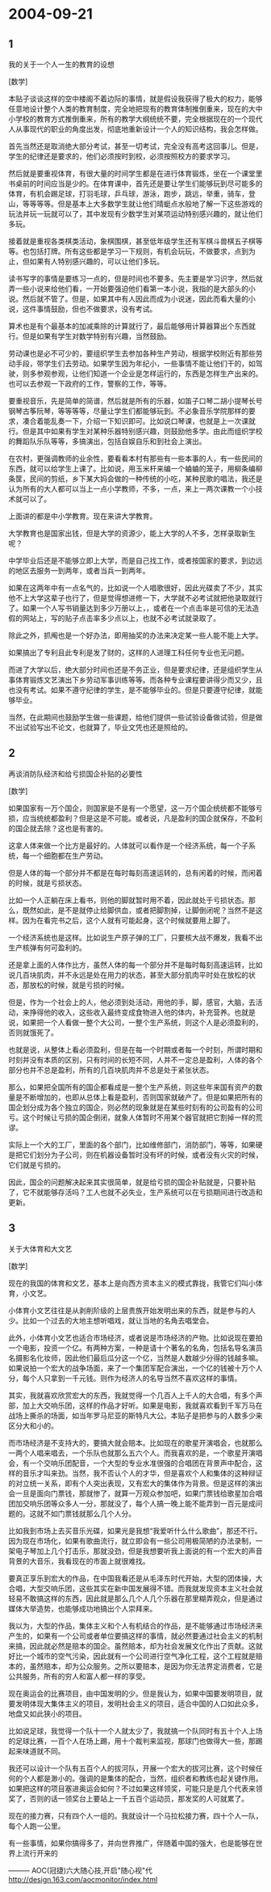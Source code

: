 # 2004-09-21

## 1

我的关于一个人一生的教育的设想 

[数学]

本贴子谈谈这样的空中楼阁不着边际的事情，就是假设我获得了极大的权力，能够任意地设计整个人类的教育制度，完全地把现有的教育体制推倒重来，现在的大中小学校的教育方式推倒重来，所有的教学大纲统统不要，完全根据现在的一个现代人从事现代的职业的角度出发，彻底地重新设计一个人的知识结构，我会怎样做。 

首先当然还是取消绝大部分考试，甚至一切考试，完全没有高考这回事儿。但是，学生的纪律还是要求的，他们必须按时到校，必须按照校方的要求学习。 

然后就是要重视体育，有很大量的时间学生都是在进行体育锻炼，坐在一个课堂里书桌前的时间应当是少的。在体育课中，首先还是要让学生们能够玩到尽可能多的体育，有机会踢足球，打羽毛球，乒乓球，游泳，跑步，跳远，举重，骑车，登山，等等等等。但是基本上大多数学生就让他们晴蜓点水般地了解一下这些游戏的玩法并玩一玩就可以了，其中发现有少数学生对某项运动特别感兴趣的，就让他们多玩。 

接着就是重视各类棋类活动，象棋围棋，甚至低年级学生还有军棋斗兽棋五子棋等等。也包括打牌。所有这些都是学习一下规则，有机会玩玩，不做要求，点到为止，但如果有人特别感兴趣的，可以让他们多玩。 

读书写字的事情是要练习一点的，但是时间也不要多。先主要是学习识字，然后就弄一些小说来给他们看，一开始要强迫他们看第一本小说，我指的是大部头的小说。然后就不管了。但是，如果其中有人因此而成为小说迷，因此而看大量的小说，这件事情鼓励，但也不做要求，没有考试。 

算术也是有个最基本的加减乘除的计算就行了，最后能够用计算器算出个东西就行。但是如果有学生对数学特别有兴趣，当然鼓励。 

劳动课也是必不可少的，要组织学生去参加各种生产劳动，根据学校附近有那些劳动手段，带学生们去劳动。如果学生因为年纪小，一些事情不能让他们干的，如驾驶，则多参观参观，让他们知道一个企业是怎样运行的，东西是怎样生产出来的。也可以去参观一下政府的工作，警察的工作，等等。 

要重视音乐，先是简单的简谱，然后就是所有的乐器，如笛子口琴二胡小提琴长号钢琴古筝阮琴，等等等等，尽量让学生们都能够玩到。不必象音乐学院那样的要求，凑合着能乱奏一下，介绍一下知识即可。比如说口琴课，也就是上一次课就行。但是其中如果有学生对某种乐器特别感兴趣，则鼓励他多学。由此而组织学校的舞蹈队乐队等等，多搞演出，包括自娱自乐和到社会上演出。 

在农村，更强调教师的业余性，要看看本村有那些有一些本事的人，有一些民间的东西，就可以给学生上课了。比如说，用玉米杆来编一个蛐蛐的笼子，用柳条编柳条筐，民间的剪纸，乡下某大妈会做的一种传统的小吃，某种民歌的唱法，我还是认为所有的大人都可以当上一点小学教师，不多，一点，来上一两次课教一个小技术就可以了。 

上面讲的都是中小学教育。现在来讲大学教育。 

大学教育也是国家出钱，但是大学的资源少，能上大学的人不多，怎样录取新生呢？ 

中学毕业后还是不能够立即上大学，而是自己找工作，或者按国家的要求，到边远的地区去服务一到两年，或者当兵一到两年。 

如果在这两年中有一点名气的，比如说一个人唱歌很好，因此光碟卖了不少，其实他不上大学这辈子也行了，但是觉得想进修一下，大学就不必考试就把他录取就行了。如果一个人写书销量达到多少万册以上，，或者在一个点击率是可信的无法造假的网站上，写的贴子点击率多少点以上，也就不必考试就录取了。 

除此之外，抓阄也是一个好办法，即用抽奖的办法来决定某一些人能不能上大学。 

如果搞出了专利且此专利是发了财的，这样的人进理工科任何专业也无问题。 

而进了大学以后，绝大部分时间也还是不务正业，但是要求纪律，还是组织学生从事体育锻炼文艺演出下乡劳动军事训练等等。而各种专业课程要讲得少而又少，且也没有考试。如果不遵守纪律的学生，是不能够毕业的。但是只要遵守纪律，就能够毕业。 

当然，在此期间也鼓励学生做一些课题，给他们提供一些试验设备做试验，但是做不出试验写出不论文，也就算了，毕业文凭也还是照给的。

## 2

再谈消防队经济和给亏损国企补贴的必要性 

[数学]

如果国家有一万个国企，则国家是不是有一个愿望，这一万个国企统统都不能够亏损，应当统统都盈利？但是这是不可能。或者说，凡是盈利的国企就保存，不盈利的国企就去除？这也是有害的。 

这拿人体来做一个比方是最好的。人体就可以看作是一个经济系统，每一个子系统，每一个细胞都在生产劳动。 

但是人体的每一个部分并不都是在每时每刻高速运转的，总有闲着的时候，而闲着的时候，就是亏损状态。 

比如一个人正躺在床上看书，则他的脚就暂时用不着，因此就处于亏损状态。那么，既然如此，是不是就停止给脚供血，或者把脚割掉，让脚倒闭呢？当然不是这样。因为在看完书之后，这个人就有可能起身，这个时候就要用上脚了。 

一个经济系统也是这样。比如说生产原子弹的工厂，只要核大战不爆发，我看不出生产核弹有何可盈利的。 

还是拿上面的人体作比方，虽然人体的每一个部分并不是每时每刻高速运转，比如说几百块肌肉，并不永远是处在用力的状态，甚至大部分肌肉平时处在放松的状态，那放松的时候，就是亏损的时候。 

但是，作为一个社会上的人，他必须到处活动，用他的手，脚，感官，大脑，去活动，来挣得他的收入，这些收入最终变成食物进入他的体内，补充营养。也就是说，如果把一个人看做一整个大公司，一整个生产系统，则这个人是必须盈利的，否则就饿死了。 

也就是说，从整体上看必须盈利，但是在每一个时期或者每一个时刻，所谓时期和时刻并没有本质的区别，只有时间的长短不同，人并不一定总是盈利，人体的各个部分也并不总是盈利，所有的几百块肌肉并不总是处于紧张状态。 

那么，如果把全国所有的国企都看成是一整个生产系统，则这些年来国有资产的数量是不断增加的，也即从总体上看是盈利，否则国家就破产了。但是如果把所有的国企划分成为各个独立的国企，则必然的现象就是在某些时刻有的公司盈有的公司亏。这个时候让亏损的国企倒闭，就象人体暂时不用某个器官就把它割掉一样的荒谬。 

实际上一个大的工厂，里面的各个部门，比如维修部门，消防部门，等等，如果硬是把它们划分为子公司，则在机器设备暂时没有坏的时候，或者没有火灾的时候，它们就是亏损的。 

因此，国企的问题解决起来其实很简单，就是给亏损的国企补贴就是，只要补贴了，它不就能够存活吗？工人也就不必失业，生产系统可以在亏损期间进行改造和更新。

## 3

关于大体育和大文艺 

[数学]

现在的我国的体育和文艺，基本上是向西方资本主义的模式靠拢，我管它们叫小体育，小文艺。 

小体育小文艺往往是从剥削阶级的上层贵族开始发明出来的东西，就是参与的人少。比如一个过去的大地主想听唱戏，就让当地的名角去唱堂会。 

此外，小体育小文艺也适合市场经济，或者说是市场经济的产物。比如说现在要拍一个电影，投资一个亿。有两种方案，一种是请十个著名的名角，包括名导名演员名摄影名化妆师，因此他们最后瓜分这一个亿，当然是人数越少分得的钱越多嘛。如果说拍一个宏大的战争场面，来了一个集团军配合演出，一个亿的钱被十万个人分，每个人只拿到一千元钱。则作为经济人的名导当然不喜欢这样的事情。 

其实，我就喜欢欣赏宏大的东西，我就觉得一个几百人上千人的大合唱，有多个声部，加上大交响乐团，这样的作品才好听。如果是电影，我就喜欢看到千军万马在战场上撕杀的场面，如当年罗马尼亚的斯特凡大公。本贴子是把参与的人数多少来区分大和小的。 

而市场经济是不支持大的，要搞大就会赔本。比如现在的歌星开演唱会，也就那么一两个人唱来唱去，一个乐队也就那么五六个人。而我喜欢的是，一个歌星开演唱会，有一个交响乐团配音，一个大型的专业水准很强的合唱团在背景声中配合，这样的音乐才叫来劲。当然，我不否认个人的才华，但是喜欢个人和集体的这种辩证的对立统一关系，即有个人突出表现，又有宏大的集体作为背景。但是这样的演出会一旦是面向门票钱，那就惨了，就算一万观众参加吧，如果门票钱给歌星加合唱团加交响乐团等众多人一分，那就没了，每个人搞一晚上能不能弄到一百元是成问题的。这就不如门票钱就那么几个人分。 

比如我到市场上去买音乐光碟，如果光是我想“我爱听什么什么歌曲”，那还不行。因为现在市场化，如果有歌曲流行，就立即会有一些公司用极简陋的办法录制，一架电子琴加上几个打击乐，那就没劲，但是我想要听我上面说的有一个宏大的声音背景的大音乐，我看现在的市面上就很难找。 

要真正享乐到宏大的作品，在中国我看还是从毛泽东时代开始，大型的团体操，大合唱，大型交响乐团，这些其实在新中国发展得不错。而我就发现资本主义社会就轻易不敢搞这样的东西，因此就是那么几个人几个乐器在那里糊弄观众，但是通过媒体大举造势，也能够成功地搞出个人崇拜来。 

我以为，大型的作品，集体主义和个人有机结合的作品，是不能够通过市场经济来产生的，如果有一个公司或者单位要搞这样的事情，就必然要通过社会主义的机制来搞，因此就必然是赔本的国企。虽然赔本，却为社会发展文化作出了贡献。这就好比一个城市的空气污染，因此就有一个公司进行空气净化工程，这个工程就是赔本的，虽然赔本，却为公众服务。之所以要赔本，是因为你无法界定消费者，它是公共服务，所有的穷人和富人都一样的享受。 

现在奥运会的比赛项目，由中国发明的少。但是我认为，如果中国要发明项目，就要发明体现大集体主义的项目，发明社会主义的项目，适合中国的人口如此众多，地盘又如此狭小的项目。 

比如说足球，我觉得一个队十一个人就太少了，我就搞一个队同时有五十个人上场的足球比赛，一百个人在场上踢，用十个裁判来监视，那球门也做得大一些，那踢起来味道就不同。 

我还可以设计一个队有五百个人的拔河队，开展一个宏大的拔河比赛，这个时候任何的个人都是渺小的。强调的是集体的配合，当然，组织者和教练也起关键作用。如果把这样的项目塞进奥运会如何？不过如果这样领奖，可能只是是几个代表来领奖了，否则的话一领奖台上要站上一千五百个运动员，那发奖的人可就累了。 

现在的接力赛，只有四个人一组的。我就设计一个马拉松接力赛，四十个人一队，每个人跑一公里。 

有一些事情，如果你搞得多了，并向世界推广，伴随着中国的强大，也是能够在世界上流行开来的

——— AOC(冠捷)六大随心技,开启"随心视"代 http://design.163.com/aocmonitor/index.html

